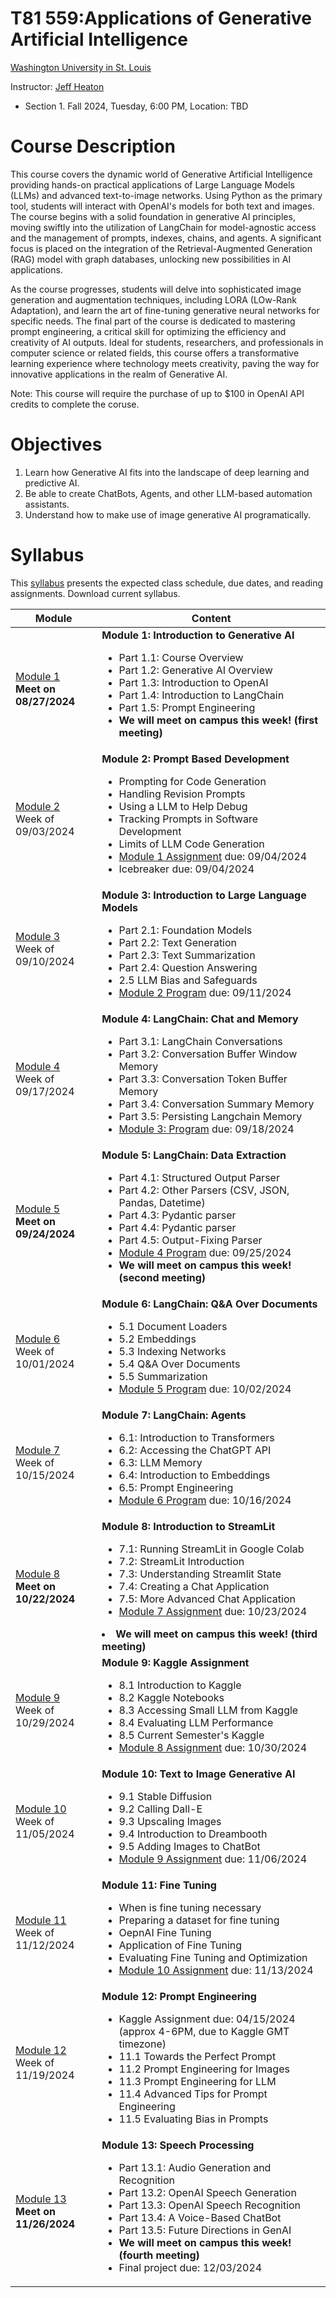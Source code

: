# T81 559:Applications of Generative Artificial Intelligence

[Washington University in St. Louis](http://www.wustl.edu)

Instructor: [Jeff Heaton](https://sites.wustl.edu/jeffheaton/)

- Section 1. Fall 2024, Tuesday, 6:00 PM, Location: TBD

# Course Description

This course covers the dynamic world of Generative Artificial Intelligence providing hands-on practical applications of Large Language Models (LLMs) and advanced text-to-image networks. Using Python as the primary tool, students will interact with OpenAI's models for both text and images. The course begins with a solid foundation in generative AI principles, moving swiftly into the utilization of LangChain for model-agnostic access and the management of prompts, indexes, chains, and agents. A significant focus is placed on the integration of the Retrieval-Augmented Generation (RAG) model with graph databases, unlocking new possibilities in AI applications.

As the course progresses, students will delve into sophisticated image generation and augmentation techniques, including LORA (LOw-Rank Adaptation), and learn the art of fine-tuning generative neural networks for specific needs. The final part of the course is dedicated to mastering prompt engineering, a critical skill for optimizing the efficiency and creativity of AI outputs. Ideal for students, researchers, and professionals in computer science or related fields, this course offers a transformative learning experience where technology meets creativity, paving the way for innovative applications in the realm of Generative AI.

Note: This course will require the purchase of up to $100 in OpenAI API credits to complete the coruse.

# Objectives

1. Learn how Generative AI fits into the landscape of deep learning and predictive AI.
2. Be able to create ChatBots, Agents, and other LLM-based automation assistants.
3. Understand how to make use of image generative AI programatically.

# Syllabus

This [syllabus](https://data.heatonresearch.com/wustl/syllabus/jheaton-t81-559-fall-2024-syllabus.pdf) presents the expected class schedule, due dates, and reading assignments. Download current syllabus.

| Module                                                                        | Content                                                                                                                                                                                                                                                                                                                                                                                           |
| ----------------------------------------------------------------------------- | ------------------------------------------------------------------------------------------------------------------------------------------------------------------------------------------------------------------------------------------------------------------------------------------------------------------------------------------------------------------------------------------------- |
| [Module 1](t81_559_class_01_1_overview.ipynb)<br>**Meet on 08/27/2024**       | **Module 1: Introduction to Generative AI**<ul><li>Part 1.1: Course Overview<li>Part 1.2: Generative AI Overview<li>Part 1.3: Introduction to OpenAI<li>Part 1.4: Introduction to LangChain<li>Part 1.5: Prompt Engineering<li>**We will meet on campus this week! (first meeting)**</ul>                                                                                                         |
| [Module 2](t81_559_class_02_1_dev.ipynb)<br>Week of 09/03/2024                | **Module 2: Prompt Based Development**<ul><li>Prompting for Code Generation<li>Handling Revision Prompts<li>Using a LLM to Help Debug<li>Tracking Prompts in Software Development<li>Limits of LLM Code Generation<li>[Module 1 Assignment](./assignments/assignment_yourname_class1.ipynb) due: 09/04/2024<li> Icebreaker due: 09/04/2024</ul>                                                   |
| [Module 3](t81_559_class_03_1_llm.ipynb)<br>Week of 09/10/2024                | **Module 3: Introduction to Large Language Models**<ul><li> Part 2.1: Foundation Models<li>Part 2.2: Text Generation<li>Part 2.3: Text Summarization<li>Part 2.4: Question Answering<li>2.5 LLM Bias and Safeguards<li>[Module 2 Program](./assignments/assignment_yourname_class2.ipynb) due: 09/11/2024</ul>                                                                                    |
| [Module 4](t81_559_class_04_1_langchain_memory.ipynb)<br>Week of 09/17/2024   | **Module 4: LangChain: Chat and Memory**<ul><li>Part 3.1: LangChain Conversations<li> Part 3.2: Conversation Buffer Window Memory<li>Part 3.3: Conversation Token Buffer Memory<li>Part 3.4: Conversation Summary Memory<li>Part 3.5: Persisting Langchain Memory<li>[Module 3: Program](./assignments/assignment_yourname_class3.ipynb) due: 09/18/2024</ul>                                     |
| [Module 5](t81_559_class_05_1_langchain_data.ipynb)<br>**Meet on 09/24/2024** | **Module 5: LangChain: Data Extraction**<ul><li>Part 4.1: Structured Output Parser<li>Part 4.2: Other Parsers (CSV, JSON, Pandas, Datetime)<li>Part 4.3: Pydantic parser<li>Part 4.4: Pydantic parser<li>Part 4.5: Output-Fixing Parser<li>[Module 4 Program](./assignments/assignment_yourname_class4.ipynb) due: 09/25/2024<li>**We will meet on campus this week! (second meeting)**</ul>      |
| [Module 6](t81_559_class_06_1_langchain_doc.ipynb)<br>Week of 10/01/2024      | **Module 6: LangChain: Q&A Over Documents**<ul><li>5.1 Document Loaders<li>5.2 Embeddings<li>5.3 Indexing Networks<li>5.4 Q&A Over Documents<li>5.5 Summarization<li>[Module 5 Program](./assignments/assignment_yourname_class5.ipynb) due: 10/02/2024</ul>                                                                                                                                      |
| [Module 7](t81_559_class_07_1_agents.ipynb)<br>Week of 10/15/2024             | **Module 7: LangChain: Agents**<ul><li>6.1: Introduction to Transformers<li>6.2: Accessing the ChatGPT API<li>6.3: LLM Memory<li>6.4: Introduction to Embeddings<li>6.5: Prompt Engineering<li>[Module 6 Program](./assignments/assignment_yourname_class6.ipynb) due: 10/16/2024</ul>                                                                                                            |
| [Module 8](t81_559_class_08_1_streamlit.ipynb)<br>**Meet on 10/22/2024**      | **Module 8: Introduction to StreamLit**<ul><li>7.1: Running StreamLit in Google Colab<li>7.2: StreamLit Introduction<li>7.3: Understanding Streamlit State<li>7.4: Creating a Chat Application<li>7.5: More Advanced Chat Application<li>[Module 7 Assignment](./assignments/assignment_yourname_class7.ipynb) due: 10/23/2024</ul><li>**We will meet on campus this week! (third meeting)**</ul> |
| [Module 9](t81_559_class_09_1_kaggle_intro.ipynb)<br>Week of 10/29/2024       | **Module 9: Kaggle Assignment**<ul><li>8.1 Introduction to Kaggle<li>8.2 Kaggle Notebooks<li>8.3 Accessing Small LLM from Kaggle<li>8.4 Evaluating LLM Performance<li>8.5 Current Semester's Kaggle<li>[Module 8 Assignment](./assignments/assignment_yourname_class8.ipynb) due: 10/30/2024</ul>                                                                                                 |
| [Module 10](t81_559_class_10_1_image_genai.ipynb)<br>Week of 11/05/2024       | **Module 10: Text to Image Generative AI**<ul><li>9.1 Stable Diffusion<li>9.2 Calling Dall-E<li>9.3 Upscaling Images<li>9.4 Introduction to Dreambooth<li>9.5 Adding Images to ChatBot<li>[Module 9 Assignment](./assignments/assignment_yourname_class9.ipynb) due: 11/06/2024</ul>                                                                                                              |
| [Module 11](t81_559_class_11_1_finetune.ipynb)<br>Week of 11/12/2024          | **Module 11: Fine Tuning**<ul><li>When is fine tuning necessary<li>Preparing a dataset for fine tuning<li>OepnAI Fine Tuning<li>Application of Fine Tuning<li>Evaluating Fine Tuning and Optimization<li>[Module 10 Assignment](./assignments/assignment_yourname_class10.ipynb) due: 11/13/2024</ul>                                                                                             |
| [Module 12](t81_559_class_12_1_prompt.ipynb)<br>Week of 11/19/2024            | **Module 12: Prompt Engineering**<ul><li>Kaggle Assignment due: 04/15/2024 (approx 4-6PM, due to Kaggle GMT timezone)<li>11.1 Towards the Perfect Prompt<li>11.2 Prompt Engineering for Images<li>11.3 Prompt Engineering for LLM<li>11.4 Advanced Tips for Prompt Engineering<li>11.5 Evaluating Bias in Prompts</ul>                                                                            |
| [Module 13](t81_559_class_13_1_voice.ipynb)<br>**Meet on 11/26/2024**         | **Module 13: Speech Processing**<ul><li>Part 13.1: Audio Generation and Recognition <li>Part 13.2: OpenAI Speech Generation<li>Part 13.3: OpenAI Speech Recognition<li>Part 13.4: A Voice-Based ChatBot<li>Part 13.5: Future Directions in GenAI<li>**We will meet on campus this week! (fourth meeting)**<li>Final project due: 12/03/2024</ul>                                                  |
